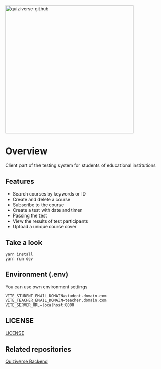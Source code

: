 <img src="https://i.ibb.co/HBDB1zG/quiziverse-github.png" alt="quiziverse-github" border="0" width="400px">

<h1>Overview</h1>

Client part of the testing system for students of educational institutions

<h2>Features</h2>

- Search courses by keywords or ID
- Create and delete a course
- Subscribe to the course
- Create a test with date and timer
- Passing the test
- View the results of test participants
- Upload a unique course cover

<h2>Take a look</h2>

```
yarn install
yarn run dev
```

<h2>Environment (.env)</h2>

You can use own environment settings

```env
VITE_STUDENT_EMAIL_DOMAIN=student.domain.com
VITE_TEACHER_EMAIL_DOMAIN=teacher.domain.com
VITE_SERVER_URL=localhost:8000
```

<h2>LICENSE</h2>

[LICENSE](https://github.com/kirillcodes/quiziverse?tab=MIT-1-ov-file#)

<h2>Related repositories</h2>

[Quiziverse Backend](https://github.com/kirillcodes/quiziverse-backend)
